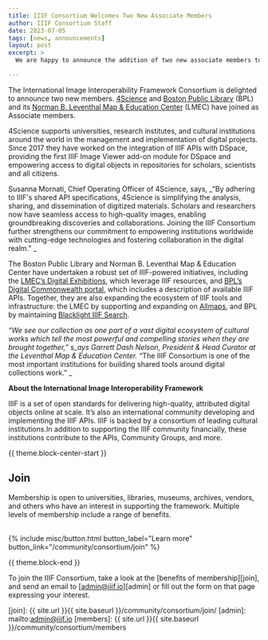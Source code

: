 ```yaml
---
title: IIIF Consortium Welcomes Two New Associate Members
author: IIIF Consortium Staff
date: 2023-07-05
tags: [news, announcements]
layout: post
excerpt: >
  We are happy to announce the addition of two new associate members to the Consortium

---
```

The International Image Interoperability Framework Consortium is delighted to announce two new members. [4Science](https://www.4science.com/) and [Boston Public Library](https://www.bpl.org/) (BPL) and its [Norman B. Leventhal Map & Education Center](https://www.leventhalmap.org/) (LMEC) have joined as Associate members. 

4Science supports universities, research institutes, and cultural institutions around the world in the management and implementation of digital projects. Since 2017 they have worked on the integration of IIIF APIs with DSpace, providing the first IIIF Image Viewer add-on module for DSpace and empowering access to digital objects in repositories for scholars, scientists and all citizens. 

Susanna Mornati, Chief Operating Officer of 4Science, says, _“By adhering to IIIF's shared API specifications, 4Science is simplifying the analysis, sharing, and dissemination of digitized materials. Scholars and researchers now have seamless access to high-quality images, enabling groundbreaking discoveries and collaborations. Joining the IIIF Consortium further strengthens our commitment to empowering institutions worldwide with cutting-edge technologies and fostering collaboration in the digital realm.” _

The Boston Public Library and Norman B. Leventhal Map & Education Center have undertaken a robust set of IIIF-powered initiatives, including the [LMEC’s Digital Exhibitions](https://www.leventhalmap.org/exhibitions/digital-exhibitions/), which leverage IIIF resources, and [BPL’s Digital Commonwealth portal](https://www.digitalcommonwealth.org/), which includes a description of available IIIF APIs. Together, they are also expanding the ecosystem of IIIF tools and infrastructure: the LMEC by supporting and expanding on [Allmaps](https://allmaps.org/), and BPL by maintaining [Blacklight IIIF Search](https://github.com/boston-library/blacklight_iiif_search). 

_“We see our collection as one part of a vast digital ecosystem of cultural works which tell the most powerful and compelling stories when they are brought together,” s_ays Garrett Dash Nelson, President & Head Curator at the Leventhal Map & Education Center._ “The IIIF Consortium is one of the most important institutions for building shared tools around digital collections work.” _

**About the International Image Interoperability Framework**

IIIF is a set of open standards for delivering high-quality, attributed digital objects online at scale. It’s also an international community developing and implementing the IIIF APIs. IIIF is backed by a consortium of leading cultural institutions.In addition to supporting the IIIF community financially, these institutions contribute to the APIs, Community Groups, and more.


{{ theme.block-center-start }}

## Join
Membership is open to universities, libraries, museums, archives, vendors, and others who have an interest in supporting the framework. Multiple levels of membership include a range of benefits.   
<br>
<div class="columns is-centered">{% include misc/button.html button_label="Learn more" button_link="/community/consortium/join" %}</div>

{{ theme.block-end }}

To join the IIIF Consortium, take a look at the [benefits of membership][join], and send an email to [admin@iiif.io][admin] or fill out the form on that page expressing your interest.

[join]: {{ site.url }}{{ site.baseurl }}/community/consortium/join/
[admin]: mailto:admin@iiif.io
[members]: {{ site.url }}{{ site.baseurl }}/community/consortium/members

